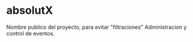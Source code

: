 # absolutX
 Nombre publico del proyecto, para evitar "filtraciones"
 Administracion y control de eventos.
